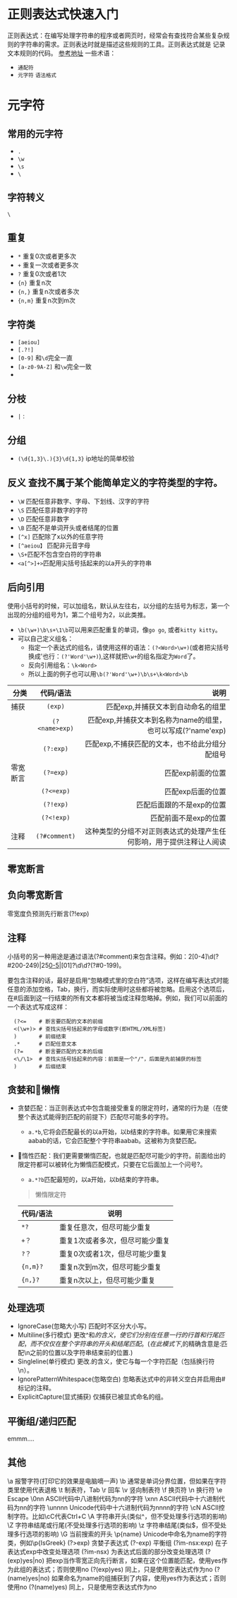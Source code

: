 # 正则表达式快速入门

正则表达式：在编写处理字符串的程序或者网页时，经常会有查找符合某些复杂规则的字符串的需求。正则表达时就是描述这些规则的工具。正则表达式就是
记录文本规则的代码。 [参考地址](https://www.jb51.net/tools/zhengze.html)
一些术语：
* `通配符`
* `元字符`  `语法格式`

# 元字符
## 常用的元字符
* `.`
* `\w` 
* `\s`
* `\`

## 字符转义
`\`
## 重复
* `*` 重复0次或者更多次
* `+` 重复一次或者更多次   
* `?` 重复0次或者1次
* `{n}` 重复n次
* `{n,}` 重复n次或者多次
* `{n,m}` 重复n次到m次
## 字符类
* `[aeiou]`
* `[.?!]`
* `[0-9]` 和`\d`完全一直
* `[a-z0-9A-Z]` 和`\w`完全一致
* 
## 分枝
* `|` :
## 分组
* `(\d{1,3}\.){3}\d{1,3}` ip地址的简单校验
## 反义  查找不属于某个能简单定义的字符类型的字符。
* `\W` 匹配任意非数字、字母、下划线、汉字的字符 
* `\S` 匹配任意非数字的字符
* `\D` 匹配任意非数字
* `\B` 匹配不是单词开头或者结尾的位置
* `[^x]` 匹配除了x以外的任意字符
* `[^aeiou】` 匹配非元音字母
* `\S+`匹配不包含空白符的字符串
* `<a[^>]+>`匹配用尖括号括起来的以a开头的字符串

## 后向引用
使用小括号的时候，可以加组名，默认从左往右，以分组的左括号为标志，第一个出现的分组的组号为1，第二个组号为2，以此类推。
* `\b(\w+)\b\s+\1\b`可以用来匹配重复的单词，像`go go`, 或者`kitty kitty`。
* 可以自己定义组名：
    * 指定一个表达式的组名，请使用这样的语法：`(?<Word>\w+)`(或者把尖括号换成'也行：`(?'Word'\w+)`),这样就把`\w+`的组名指定为`Word`了。
    * 反向引用组名：`\k<Word>`
    * 所以上面的例子也可以用`\b(?'Word'\w+)\b\s+\k<Word>\b`

| 分类 | 代码/语法 | 说明 | 
| - | :-: | -: | 
| 捕获 | `(exp)`| 匹配exp,并捕获文本到自动命名的组里 | 
|  | `(?<name>exp)`| 匹配exp,并捕获文本到名称为name的组里，也可以写成(?'name'exp) | 
|  | `(?:exp)`| 匹配exp,不捕获匹配的文本，也不给此分组分配组号 | 
| 零宽断言 | `(?=exp)`| 匹配exp前面的位置 | 
|  | `(?<=exp)`| 匹配exp后面的位置 | 
|  | `(?!exp)`| 匹配后面跟的不是exp的位置 | 
|  | `(?<!exp)`| 匹配前面不是exp的位置 | 
| 注释 | `(?#comment)`| 这种类型的分组不对正则表达式的处理产生任何影响，用于提供注释让人阅读 | 

## 零宽断言

## 负向零宽断言
零宽度负预测先行断言(?!exp)
## 注释
小括号的另一种用途是通过语法(?#comment)来包含注释。例如：2[0-4]\d(?#200-249)|25[0-5](?#250-255)|[01]?\d\d?(?#0-199)。

要包含注释的话，最好是启用“忽略模式里的空白符”选项，这样在编写表达式时能任意的添加空格，Tab，换行，而实际使用时这些都将被忽略。启用这个选项后，在#后面到这一行结束的所有文本都将被当成注释忽略掉。例如，我们可以前面的一个表达式写成这样：

      (?<=    # 断言要匹配的文本的前缀
      <(\w+)> # 查找尖括号括起来的字母或数字(即HTML/XML标签)
      )       # 前缀结束
      .*      # 匹配任意文本
      (?=     # 断言要匹配的文本的后缀
      <\/\1>  # 查找尖括号括起来的内容：前面是一个"/"，后面是先前捕获的标签
      )       # 后缀结束

## 贪婪和懒惰
* 贪婪匹配：当正则表达式中包含能接受重复的限定符时，通常的行为是（在使整个表达式能得到匹配的前提下）匹配尽可能多的字符。
    * `a.*b`,它将会匹配最长的以a开始，以b结束的字符串。如果用它来搜索aabab的话，它会匹配整个字符串aabab。这被称为贪婪匹配。
* 惰性匹配：我们更需要懒惰匹配，也就是匹配尽可能少的字符。前面给出的限定符都可以被转化为懒惰匹配模式，只要在它后面加上一个问号?。
    * `a.*?b`匹配最短的，以a开始，以b结束的字符串。
  > 懒惰限定符

  | 代码/语法 | 说明 |  
  | - | - |
  | `*?` | 重复任意次，但尽可能少重复 |
  | `+？` | 重复1次或者多次，但尽可能少重复 |
  | `?？` | 重复0次或者1次，但尽可能少重复 |
  | `{n,m}?` | 重复n次到m次，但尽可能少重复 |
  | `{n,}?` | 重复n次以上，但尽可能少重复 |

## 处理选项
* IgnoreCase(忽略大小写)	匹配时不区分大小写。   
* Multiline(多行模式)	更改^和$的含义，使它们分别在任意一行的行首和行尾匹配，而不仅仅在整个字符串的开头和结尾匹配。(在此模式下,$的精确含意是:匹配\n之前的位置以及字符串结束前的位置.)   
* Singleline(单行模式)	更改.的含义，使它与每一个字符匹配（包括换行符\n）。  
* IgnorePatternWhitespace(忽略空白)	忽略表达式中的非转义空白并启用由#标记的注释。  
* ExplicitCapture(显式捕获)	仅捕获已被显式命名的组。
## 平衡组/递归匹配
emmm....
## 其他
\a	报警字符(打印它的效果是电脑嘀一声)
\b	通常是单词分界位置，但如果在字符类里使用代表退格
\t	制表符，Tab
\r	回车
\v	竖向制表符
\f	换页符
\n	换行符
\e	Escape
\0nn	ASCII代码中八进制代码为nn的字符
\xnn	ASCII代码中十六进制代码为nn的字符
\unnnn	Unicode代码中十六进制代码为nnnn的字符
\cN	ASCII控制字符。比如\cC代表Ctrl+C
\A	字符串开头(类似^，但不受处理多行选项的影响)
\Z	字符串结尾或行尾(不受处理多行选项的影响)
\z	字符串结尾(类似$，但不受处理多行选项的影响)
\G	当前搜索的开头
\p{name}	Unicode中命名为name的字符类，例如\p{IsGreek}
(?>exp)	贪婪子表达式
(?<x>-<y>exp)	平衡组
(?im-nsx:exp)	在子表达式exp中改变处理选项
(?im-nsx)	为表达式后面的部分改变处理选项
(?(exp)yes|no)	把exp当作零宽正向先行断言，如果在这个位置能匹配，使用yes作为此组的表达式；否则使用no
(?(exp)yes)	同上，只是使用空表达式作为no
(?(name)yes|no)	如果命名为name的组捕获到了内容，使用yes作为表达式；否则使用no
(?(name)yes)	同上，只是使用空表达式作为no






